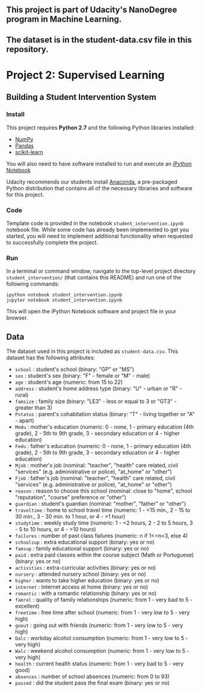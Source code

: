 ## This project is part of Udacity's NanoDegree program in Machine Learning.
## The dataset is in the student-data.csv file in this repository.

# Project 2: Supervised Learning
## Building a Student Intervention System

### Install

This project requires **Python 2.7** and the following Python libraries installed:

- [NumPy](http://www.numpy.org/)
- [Pandas](http://pandas.pydata.org)
- [scikit-learn](http://scikit-learn.org/stable/)

You will also need to have software installed to run and execute an [iPython Notebook](http://ipython.org/notebook.html)

Udacity recommends our students install [Anaconda](https://www.continuum.io/downloads), a pre-packaged Python distribution that contains all of the necessary libraries and software for this project. 

### Code

Template code is provided in the notebook `student_intervention.ipynb` notebook file. While some code has already been implemented to get you started, you will need to implement additional functionality when requested to successfully complete the project.

### Run

In a terminal or command window, navigate to the top-level project directory `student_intervention/` (that contains this README) and run one of the following commands:

```ipython notebook student_intervention.ipynb```  
```jupyter notebook student_intervention.ipynb```

This will open the iPython Notebook software and project file in your browser.

## Data

The dataset used in this project is included as `student-data.csv`. This dataset has the following attributes:

- `school` : student's school (binary: "GP" or "MS")
- `sex` : student's sex (binary: "F" - female or "M" - male)
- `age` : student's age (numeric: from 15 to 22)
- `address` : student's home address type (binary: "U" - urban or "R" - rural)
- `famsize` : family size (binary: "LE3" - less or equal to 3 or "GT3" - greater than 3)
- `Pstatus` : parent's cohabitation status (binary: "T" - living together or "A" - apart)
- `Medu` : mother's education (numeric: 0 - none,  1 - primary education (4th grade), 2 - 5th to 9th grade, 3 - secondary education or 4 - higher education)
- `Fedu` : father's education (numeric: 0 - none,  1 - primary education (4th grade), 2 - 5th to 9th grade, 3 - secondary education or 4 - higher education)
- `Mjob` : mother's job (nominal: "teacher", "health" care related, civil "services" (e.g. administrative or police), "at_home" or "other")
- `Fjob` : father's job (nominal: "teacher", "health" care related, civil "services" (e.g. administrative or police), "at_home" or "other")
- `reason` : reason to choose this school (nominal: close to "home", school "reputation", "course" preference or "other")
- `guardian` : student's guardian (nominal: "mother", "father" or "other")
- `traveltime` : home to school travel time (numeric: 1 - <15 min., 2 - 15 to 30 min., 3 - 30 min. to 1 hour, or 4 - >1 hour)
- `studytime` : weekly study time (numeric: 1 - <2 hours, 2 - 2 to 5 hours, 3 - 5 to 10 hours, or 4 - >10 hours)
- `failures` : number of past class failures (numeric: n if 1<=n<3, else 4)
- `schoolsup` : extra educational support (binary: yes or no)
- `famsup` : family educational support (binary: yes or no)
- `paid` : extra paid classes within the course subject (Math or Portuguese) (binary: yes or no)
- `activities` : extra-curricular activities (binary: yes or no)
- `nursery` : attended nursery school (binary: yes or no)
- `higher` : wants to take higher education (binary: yes or no)
- `internet` : Internet access at home (binary: yes or no)
- `romantic` : with a romantic relationship (binary: yes or no)
- `famrel` : quality of family relationships (numeric: from 1 - very bad to 5 - excellent)
- `freetime` : free time after school (numeric: from 1 - very low to 5 - very high)
- `goout` : going out with friends (numeric: from 1 - very low to 5 - very high)
- `Dalc` : workday alcohol consumption (numeric: from 1 - very low to 5 - very high)
- `Walc` : weekend alcohol consumption (numeric: from 1 - very low to 5 - very high)
- `health` : current health status (numeric: from 1 - very bad to 5 - very good)
- `absences` : number of school absences (numeric: from 0 to 93)
- `passed` : did the student pass the final exam (binary: yes or no)
